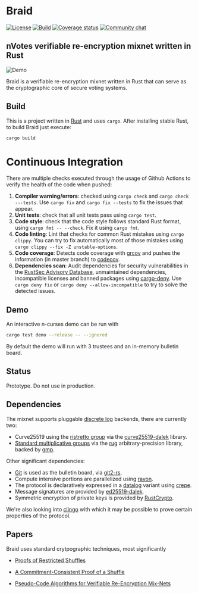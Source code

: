 # Braid

[![License](https://img.shields.io/github/license/nvotes/braid)](License)
[![Build](https://github.com/nvotes/braid/workflows/CI/badge.svg)](https://github.com/nvotes/braid/actions?workflow=CI)
[![Coverage status](https://img.shields.io/codecov/c/github/nvotes/braid)](https://codecov.io/gh/nvotes/braid/)
[![Community chat](https://img.shields.io/discord/651538033291690014)](https://discord.gg/dfdnFWJ)

## nVotes verifiable re-encryption mixnet written in Rust

![Demo](https://github.com/ruescasd/braid-mg/raw/main/demo.png)

Braid is a verifiable re-encryption mixnet written in Rust that can serve as the 
cryptographic core of secure voting systems. 

## Build

This is a project written in [Rust] and uses `cargo`. After installing 
stable Rust, to build Braid just execute:

```bash
cargo build
```

# Continuous Integration

There are multiple checks executed through the usage of Github Actions to verify
the health of the code when pushed:
1. **Compiler warning/errors**: checked using `cargo check` and 
`cargo check ---tests`. Use `cargo fix` and `cargo fix --tests` to fix the 
issues that appear.
2. **Unit tests**: check that all unit tests pass using `cargo test`.
3. **Code style**: check that the code style follows standard Rust format, using
`cargo fmt -- --check`. Fix it using `cargo fmt`.
4. **Code linting**: Lint that checks for common Rust mistakes using 
`cargo clippy`. You can try to fix automatically most of those mistakes using
`cargo clippy --fix -Z unstable-options`.
5. **Code coverage**: Detects code coverage with [grcov] and pushes the 
information (in master branch) to [codecov].
6. **Dependencies scan**: Audit dependencies for security vulnerabilities in the
[RustSec Advisory Database], unmaintained dependencies, incompatible licenses 
and banned packages using [cargo-deny]. Use `cargo deny fix` or 
`cargo deny --allow-incompatible` to try to solve the detected issues.

## Demo

An interactive n-curses demo can be run with

```bash
cargo test demo --release -- --ignored 
```

By default the demo will run with 3 trustees and an in-memory bulletin board.

## Status

Prototype. Do not use in production.

## Dependencies

The mixnet supports pluggable [discrete log](https://en.wikipedia.org/wiki/Decisional_Diffie%E2%80%93Hellman_assumption) backends, there are currently two:

* Curve25519 using the [ristretto group](https://ristretto.group/) via the [curve25519-dalek](https://github.com/dalek-cryptography/curve25519-dalek) library.
* [Standard multiplicative groups](https://en.wikipedia.org/wiki/Schnorr_group) via the [rug](https://crates.io/crates/rug) arbitrary-precision library, backed by [gmp](https://gmplib.org/).

Other significant dependencies:

* [Git](https://en.wikipedia.org/wiki/Git) is used as the bulletin board, via [git2-rs](https://github.com/rust-lang/git2-rs).
* Compute intensive portions are parallelized using [rayon](https://github.com/rayon-rs/rayon).
* The protocol is declaratively expressed in a [datalog](https://en.wikipedia.org/wiki/Datalog) variant using [crepe](https://github.com/ekzhang/crepe).
* Message signatures are provided by [ed25519-dalek](https://github.com/dalek-cryptography/ed25519-dalek).
* Symmetric encryption of private keys is provided by [RustCrypto](https://github.com/RustCrypto/block-ciphers).

We're also looking into [clingo](https://github.com/potassco/clingo-rs) with which it may be possible to prove certain properties of the protocol.

## Papers

Braid uses standard crytpographic techniques, most significantly

* [Proofs of Restricted Shuffles](http://www.csc.kth.se/~terelius/TeWi10Full.pdf)

* [A Commitment-Consistent Proof of a Shuffle](https://eprint.iacr.org/2011/168.pdf)

* [Pseudo-Code Algorithms for Verifiable Re-Encryption Mix-Nets](https://www.ifca.ai/fc17/voting/papers/voting17_HLKD17.pdf)

[nVotes]: https://nvotes.com
[Rust]: https://www.rust-lang.org/
[grcov]: https://crates.io/crates/grcov
[codecov]: http://codecov.com/
[RustSec Advisory Database]: https://github.com/RustSec/advisory-db/
[cargo-deny]: https://crates.io/crates/cargo-deny